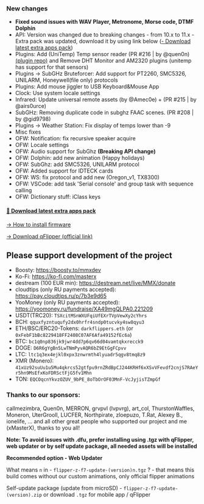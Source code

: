 ### New changes
* **Fixed sound issues with WAV Player, Metronome, Morse code, DTMF Dolphin**
* API: Version was changed due to breaking changes - from 10.x to 11.x - Extra pack was updated, download it by using link below ([- Download latest extra apps pack](https://download-directory.github.io/?url=https://github.com/xMasterX/unleashed-extra-pack/tree/main/apps))
* Plugins: Add (UniTemp) Temp sensor reader (PR #216 | by @quen0n) [(plugin repo)](https://github.com/quen0n/unitemp-flipperzero) and Remove DHT Monitor and AM2320 plugins (unitemp has support for that sensors)
* Plugins -> SubGHz Bruteforcer: Add support for PT2260, SMC5326, UNILARM, Honeywell(file only) protocols
* Plugins: Add mouse jiggler to USB Keyboard&Mouse App
* Clock: Use system locale settings
* Infrared: Update universal remote assets (by @Amec0e) + (PR #215 | by @airs0urce)
* SubGHz: Removing duplicate code in subghz FAAC scenes. (PR #208 | by @gid9798)
* Plugins -> Weather Station: Fix display of temps lower than -9
* Misc fixes
* OFW: Notification: fix recursive speaker acquire
* OFW: Locale settings
* OFW: Audio support for SubGhz **(Breaking API change)**
* OFW: Dolphin: add new animation (Happy holidays)
* OFW: SubGhz: add SMC5326, UNILARM protocol
* OFW: Added support for IDTECK cards
* OFW: WS: fix protocol and add new (Oregon_v1, TX8300)
* OFW: VSCode: add task 'Serial console' and group task with sequence calling
* OFW: Dictionary stuff: iClass keys

#### [🎲 Download latest extra apps pack](https://download-directory.github.io/?url=https://github.com/xMasterX/unleashed-extra-pack/tree/main/apps)

[-> How to install firmware](https://github.com/DarkFlippers/unleashed-firmware/blob/dev/documentation/HowToInstall.md)

[-> Download qFlipper (official link)](https://flipperzero.one/update)

## Please support development of the project
* Boosty: https://boosty.to/mmxdev
* Ko-Fi: https://ko-fi.com/masterx
* destream (100 EUR min): https://destream.net/live/MMX/donate
* cloudtips (only RU payments accepted): https://pay.cloudtips.ru/p/7b3e9d65
* YooMoney (only RU payments accepted): https://yoomoney.ru/fundraise/XA49mgQLPA0.221209
* USDT(TRC20): `TSXcitMSnWXUFqiUfEXrTVpVewXy2cYhrs`
* BCH: `qquxfyzntuqufy2dx0hrfr4sndp0tucvky4sw8qyu3`
* ETH/BSC/ERC20-Tokens: `darkflippers.eth` (or `0xFebF1bBc8229418FF2408C07AF6Afa49152fEc6a`)
* BTC: `bc1q0np836jk9jwr4dd7p6qv66d04vamtqkxrecck9`
* DOGE: `D6R6gYgBn5LwTNmPyvAQR6bZ9EtGgFCpvv`
* LTC: `ltc1q3ex4ejkl0xpx3znwrmth4lyuadr5qgv8tmq8z9`
* XMR (Monero): `41xUz92suUu1u5Mu4qkrcs52gtfpu9rnZRdBpCJ244KRHf6xXSvVFevdf2cnjS7RAeYr5hn9MsEfxKoFDRSctFjG5fv1Mhn`
* TON: `EQCOqcnYkvzOZUV_9bPE_8oTbOrOF03MnF-VcJyjisTZmpGf`

### Thanks to our sponsors:
callmezimbra, Quen0n, MERRON, grvpvl (lvpvrg), art_col, ThurstonWaffles, Moneron, UterGrooll, LUCFER, Northpirate, zloepuzo, T.Rat, Alexey B., ionelife, ...
and all other great people who supported our project and me (xMasterX), thanks to you all!

**Note: To avoid issues with .dfu, prefer installing using .tgz with qFlipper, web updater or by self update package, all needed assets will be installed**

**Recommended option - Web Updater**

What means `n` in - `flipper-z-f7-update-(version)n.tgz` ? - that means this build comes without our custom animations, only official flipper animations

Self-update package (update from microSD) - `flipper-z-f7-update-(version).zip` or download `.tgz` for mobile app / qFlipper


